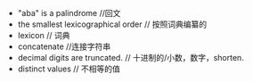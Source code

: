 * "aba" is a palindrome //回文
* the smallest lexicographical order // 按照词典编纂的
* lexicon // 词典
* concatenate //连接字符串
* decimal digits are truncated. // 十进制的/小数，数字，shorten. 
*  distinct values // 不相等的值